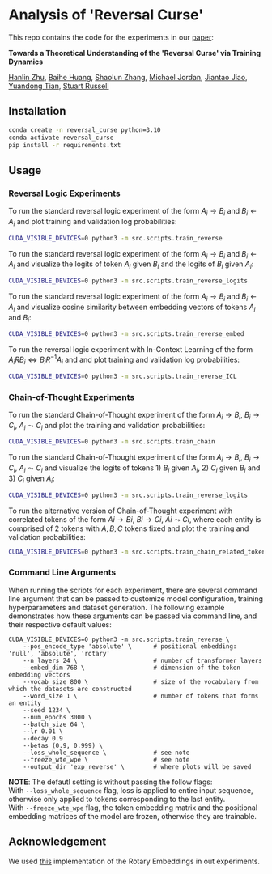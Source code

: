 # Analysis of 'Reversal Curse'

This repo contains the code for the experiments in our [paper](https://arxiv.org/abs/2405.04669): 

**Towards a Theoretical Understanding of the 'Reversal Curse' via Training Dynamics**

[Hanlin Zhu](https://hanlinzhu.com), 
[Baihe Huang](https://scholar.google.com/citations?user=chICXXMAAAAJ&hl=en),
[Shaolun Zhang](https://marlo-z.github.io/shaolun-zhang.github.io/),
[Michael Jordan](https://people.eecs.berkeley.edu/~jordan),
[Jiantao Jiao](https://people.eecs.berkeley.edu/~jiantao),
[Yuandong Tian](https://scholar.google.com/citations?user=0mgEF28AAAAJ&hl=en),
[Stuart Russell](https://people.eecs.berkeley.edu/~russell)

## Installation
```sh
conda create -n reversal_curse python=3.10
conda activate reversal_curse
pip install -r requirements.txt
```

## Usage

### Reversal Logic Experiments

To run the standard reversal logic experiment of the form $A_i \rightarrow B_i$ and $B_i \leftarrow A_i$ and plot training and validation log probabilities:
```sh
CUDA_VISIBLE_DEVICES=0 python3 -m src.scripts.train_reverse
```

To run the standard reversal logic experiment of the form $A_i \rightarrow B_i$ and $B_i \leftarrow A_i$ and visualize the logits of token $A_i$ given $B_i$ and the logits of $B_i$ given $A_i$:
```sh
CUDA_VISIBLE_DEVICES=0 python3 -m src.scripts.train_reverse_logits
```

To run the standard reversal logic experiment of the form $A_i \rightarrow B_i$ and $B_i \leftarrow A_i$ and visualize cosine similarity between embedding vectors of tokens $A_i$ and $B_i$:
```sh
CUDA_VISIBLE_DEVICES=0 python3 -m src.scripts.train_reverse_embed
```

To run the reversal logic experiment with In-Context Learning of the form $A_i R B_i \Longleftrightarrow B_i R^{-1} A_i$ and and plot training and validation log probabilities:
```sh
CUDA_VISIBLE_DEVICES=0 python3 -m src.scripts.train_reverse_ICL
```

### Chain-of-Thought Experiments

To run the standard Chain-of-Thought experiment of the form $A_i \rightarrow B_i$, $B_i \rightarrow C_i$, $A_i \leadsto C_i$ and plot the training and validation probabilities:
```sh
CUDA_VISIBLE_DEVICES=0 python3 -m src.scripts.train_chain
```

To run the standard Chain-of-Thought experiment of the form $A_i \rightarrow B_i$, $B_i \rightarrow C_i$, $A_i \leadsto C_i$ and visualize the logits of tokens 1) $B_i$ given $A_i$, 2) $C_i$ given $B_i$ and 3) $C_i$ given $A_i$:
```sh
CUDA_VISIBLE_DEVICES=0 python3 -m src.scripts.train_reverse_logits
```

To run the alternative version of Chain-of-Thought experiment with correlated tokens of the form $Ai \rightarrow Bi$, $Bi \rightarrow Ci$, $Ai \leadsto Ci$, where each entity is comprised of 2 tokens with $A,B,C$ tokens fixed and plot the training and validation probabilities:
```sh
CUDA_VISIBLE_DEVICES=0 python3 -m src.scripts.train_chain_related_tokens
```

### Command Line Arguments

When running the scripts for each experiment, there are several command line argument that can be passed to customize model configuration, training hyperparameters and dataset generation. The following example demonstrates how these arguments can be passed via command line, and their respective default values:
```
CUDA_VISIBLE_DEVICES=0 python3 -m src.scripts.train_reverse \
    --pos_encode_type 'absolute' \      # positional embedding: 'null', 'absolute', 'rotary'
    --n_layers 24 \                     # number of transformer layers
    --embed_dim 768 \                   # dimension of the token embedding vectors
    --vocab_size 800 \                  # size of the vocabulary from which the datasets are constructed
    --word_size 1 \                     # number of tokens that forms an entity
    --seed 1234 \
    --num_epochs 3000 \
    --batch_size 64 \
    --lr 0.01 \
    --decay 0.9
    --betas (0.9, 0.999) \
    --loss_whole_sequence \             # see note
    --freeze_wte_wpe \                  # see note
    --output_dir 'exp_reverse' \        # where plots will be saved
```

**NOTE**: The defautl setting is without passing the follow flags: \
With `--loss_whole_sequence` flag, loss is applied to entire input sequence, otherwise only applied to tokens corresponding to the last entity.\
With `--freeze_wte_wpe` flag, the token embedding matrix and the positional embedding matrices of the model are frozen, otherwise they are trainable.

## Acknowledgement
We used [this](https://github.com/lucidrains/rotary-embedding-torch) implementation of the Rotary Embeddings in out experiments.
